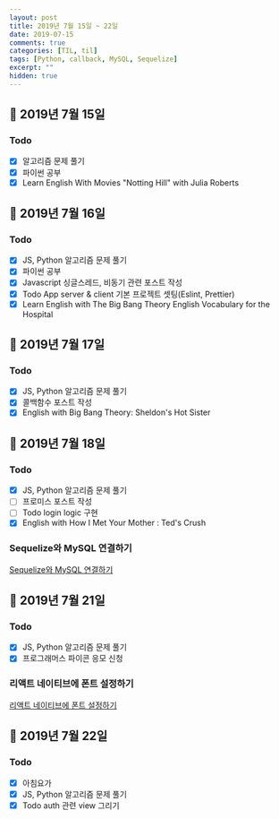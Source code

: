```yaml
---
layout: post
title: 2019년 7월 15일 ~ 22일
date: 2019-07-15
comments: true
categories: [TIL, til]
tags: [Python, callback, MySQL, Sequelize]
excerpt: ""
hidden: true
---
```


## 📅 2019년 7월 15일

### Todo

- [x] 알고리즘 문제 풀기
- [x] 파이썬 공부
- [x] Learn English With Movies "Notting Hill" with Julia Roberts

## 📅 2019년 7월 16일

### Todo

- [x] JS, Python 알고리즘 문제 풀기
- [x] 파이썬 공부
- [x] Javascript 싱글스레드, 비동기 관련 포스트 작성
- [x] Todo App server & client 기본 프로젝트 셋팅(Eslint, Prettier)
- [x] Learn English with The Big Bang Theory English Vocabulary for the Hospital

## 📅 2019년 7월 17일

### Todo

- [x] JS, Python 알고리즘 문제 풀기
- [x] 콜백함수 포스트 작성
- [x] English with Big Bang Theory: Sheldon's Hot Sister

## 📅 2019년 7월 18일

### Todo

- [x] JS, Python 알고리즘 문제 풀기
- [ ] 프로미스 포스트 작성
- [ ] Todo login logic 구현
- [x] English with How I Met Your Mother : Ted's Crush

### Sequelize와 MySQL 연결하기

[Sequelize와 MySQL 연결하기](/study/nodejs/Sequelize와-MySQL-연결하기/)

## 📅 2019년 7월 21일

### Todo

- [x] JS, Python 알고리즘 문제 풀기
- [x] 프로그래머스 파이콘 응모 신청

### 리액트 네이티브에 폰트 설정하기

[리액트 네이티브에 폰트 설정하기](/study/rnative/리액트-네이티브에-폰트-설정하기/)

## 📅 2019년 7월 22일

### Todo

- [x] 아침요가
- [x] JS, Python 알고리즘 문제 풀기
- [x] Todo auth 관련 view 그리기
